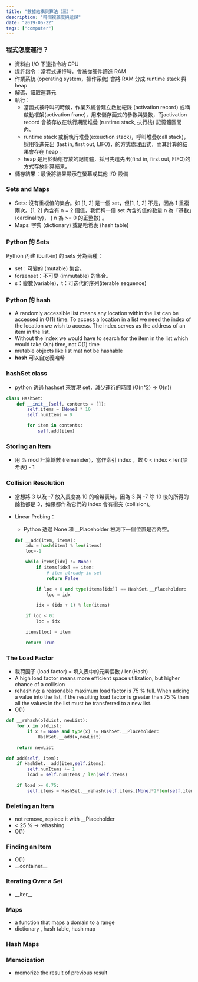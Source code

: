 ```yaml
---
title: "數據結構與算法（三）"
description: "時間複雜度與遞歸"
date: "2019-06-22"
tags: ["computer"]
---
```


### 程式怎麼運行？
- 資料由 I/O 下達指令給 CPU
- 提許指令：當程式運行時，會被從硬件讀進 RAM
- 作業系統  (operating system，操作系统) 會將 RAM 分成 runtime stack 與 heap
- 解碼、讀取運算元
- 執行：
    - 當函式被呼叫的時候，作業系統會建立啟動紀錄 (activation record) 或稱啟動框架(activation frane)，用來儲存函式的參數與變數，而activation record 會被存放在執行期間堆疊 (runtime stack, 执行栈) 記憶體區間內。  
    - runtime stack 或稱執行堆疊(exeuction stack)，呼叫堆疊(call stack)，採用後進先出 (last in, first out, LIFO)，的方式處理函式，而其計算的結果會存在 heap 。
    - heap 是用於動態存放的記憶體，採用先進先出(first in, first out, FIFO)的方式存放計算結果。
- 儲存結果：最後將結果顯示在螢幕或其他 I/O 設備 








### Sets and Maps
- Sets: 沒有重複值的集合。如 [1, 2] 是一個 set，但[1, 1, 2] 不是，因為 1 重複兩次。[1, 2] 內含有 n = 2 個值，我們稱一個 set 內含的值的數量 n 為「基數」(cardinality)， ( n 為 >= 0 的正整數) 。
- Maps: 字典 (dictionary) 或是哈希表 (hash table)

### Python 的 Sets 
Python 內建 (built-in) 的 sets 分為兩種：
- set：可變的 (mutable) 集合。
- forzenset：不可變 (immutable) 的集合。
- s：變數(variable)，t：可迭代的序列(iterable sequence)

### Python 的 hash
- A randomly accessible list means any location within the list can be accessed in O(1) time. To access a location in a list we need the index of the location we wish to access. The index serves as the address of an item in the list. 
- Without the index we would have to search for the item in the list which would take O(n) time, not O(1) time
- mutable objects like list mat not be hashable
- __hash__ 可以自定義哈希

### hashSet class
- python 透過 hashset 來實現 set，減少運行的時間 (O(n^2) -> O(n)) 
``` Python
class HashSet:
    def __init__(self, contents = []):
        self.items = [None] * 10
        self.numItems = 0

        for item in contents:
            self.add(item)
```

### Storing an Item
-  用 % mod 計算餘數 (remainder)，當作索引 index ，故 0 < index < len(哈希表) - 1

### Collision Resolution
- 當想將 3 以及 -7 放入長度為 10 的哈希表時，因為 3 與 -7 除 10 後的所得的餘數都是 3，如果都作為它們的 index 會有衝突 (collision)。
- Linear Probing：
    - Python 透過 None 和 __Placeholder 檢測下一個位置是否為空。

    ``` Python
    def __add(item, items):
        idx = hash(item) % len(items)
        loc=-1

        while items[idx] != None:
            if items[idx] == item:
                # item already in set
                return False

            if loc < 0 and type(items[idx]) == HashSet.__Placeholder:
                loc = idx

            idx = (idx + 1) % len(items)

        if loc < 0:
            loc = idx

        items[loc] = item

        return True

    ```

### The Load Factor
- 載荷因子 (load factor) = 填入表中的元素個數 / len(Hash)
- A high load factor means more efficient space utilization, but higher chance of a collision
- rehashing: a reasonable maximum load factor is 75 % full. When adding a value into the list, if the resulting load factor is greater than 75 % then all the values in the list must be transferred to a new list.
- O(1)
``` Python
def __rehash(oldList, newList):
	for x in oldList:
		if x != None and type(x) != HashSet.__Placeholder:
			HashSet.__add(x,newList)

	return newList
```
``` Python
def add(self, item):
	if HashSet.__add(item,self.items):
		self.numItems += 1
		load = self.numItems / len(self.items)

	if load >= 0.75:
        self.items = HashSet.__rehash(self.items,[None]*2*len(self.items))
```

### Deleting an Item
- not remove, replace it with __Placeholder  
- < 25 % -> rehashing 
- O(1)

### Finding an Item
- O(1)
- \_\_container\_\_

### Iterating Over a Set
- \_\_iter\_\_

### Maps
- a function that maps a domain to a range
- dictionary , hash table, hash map 
  
### Hash Maps

### Memoization
- memorize the result of previous result
